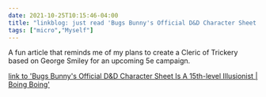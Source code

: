 ```yaml
---
date: 2021-10-25T10:15:46-04:00
title: "linkblog: just read 'Bugs Bunny's Official D&D Character Sheet Is A 15th-level Illusionist | Boing Boing'"
tags: ["micro","Myself"]
---
```

A fun article that reminds me of my plans to create a Cleric of Trickery based on George Smiley for an upcoming 5e campaign.
 
[link to 'Bugs Bunny's Official D&D Character Sheet Is A 15th-level Illusionist | Boing Boing'](https://boingboing.net/2021/10/25/bugs-bunnys-official-dd-character-sheet-is-a-15th-level-illusionist.html?utm_source=rss)
